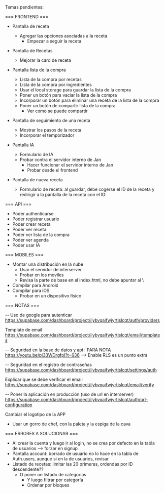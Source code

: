 Temas pendientes:

=== FRONTEND ===

- Pantalla de receta
  - Agregar las opciones asociadas a la receta
    - Empezar a seguir la receta
- Pantalla de Recetas
  - Mejorar la card de receta
- Pantalla lista de la compra
  - Lista de la compra por recetas
  - Lista de la compra por ingredientes
  - Usar el local storage para guardar la lista de la compra
  - Poner un botón para vaciar la lista de la compra
  - Incorporar un botón para eliminar una receta de la lista de la compra
  - Poner un botón de compartir lista de la compra
    - Ver como se puede compartir
- Pantalla de seguimiento de una receta

  - Mostrar los pasos de la receta
  - Incorporar el temporizador

- Pantalla IA

  - Formulario de IA
  - Probar contra el servidor interno de Jan
    - Hacer funcionar el servidor interno de Jan
    - Probar desde el frontend

- Pantalla de nueva receta
  - Formulario de receta: al guardar, debe cogerse el ID de la receta y redirigir a la pantalla de la receta con el ID

=== API ===

- Poder authenticarse
- Poder registrar usuario
- Poder crear receta
- Poder ver receta
- Poder ver lista de la compra
- Poder ver agenda
- Poder usar IA

=== MOBILES ===

- Montar una distribución en la nube
  - Usar el servidor de interserver
  - Probar en los moviles
  - Revisa la parte de base en el index.html, no debe apuntar al \
- Compilar para Android
- Compilar para iOS
  - Probar en un dispositivo físico

=== NOTAS ===

-- Uso de google para autenticar
https://supabase.com/dashboard/project/ilybvqaifwjyrtislcqt/auth/providers

Template de email
https://supabase.com/dashboard/project/ilybvqaifwjyrtislcqt/email/templates

-- Seguridad en la base de datos y api : PARA NOTA
https://youtu.be/pi33WDrgfpI?t=636 --> Enable RLS es un punto extra

-- Seguridad en el registro de contraseñas
https://supabase.com/dashboard/project/ilybvqaifwjyrtislcqt/settings/auth

Explicar que se debe verificar el email
https://supabase.com/dashboard/project/ilybvqaifwjyrtislcqt/email/verify

-- Poner la aplicación en producción (uso de url en interserver)
https://supabase.com/dashboard/project/ilybvqaifwjyrtislcqt/auth/url-configuration

Cambiar el logotipo de la APP

- Usar un gorro de chef, con la paleta y la espiga de la cava

=== ERRORES A SOLUCIONAR ===

- Al crear la cuenta y luego ir al login, no se crea por defecto en la tabla de usuarios --> forzar en signup
- Pantalla account: borrado de usuario no lo hace en la tabla de Auth.users, aunque si en la de usuarios, revisar
- Listado de recetas: limitar las 20 primeras, ordendas por ID descendente??
  - O poner un listado de categorias
    - Y luego filtrar por categoría
    - Ordenar por bloques
